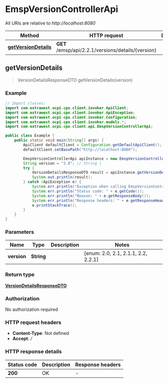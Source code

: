 # EmspVersionControllerApi

All URIs are relative to *http://localhost:8080*

| Method | HTTP request | Description |
|------------- | ------------- | -------------|
| [**getVersionDetails**](EmspVersionControllerApi.md#getVersionDetails) | **GET** /emsp/api/2.2.1/versions/details/{version} |  |



## getVersionDetails

> VersionDetailsResponseDTO getVersionDetails(version)



### Example

```java
// Import classes:
import com.extrawest.ocpi.cpo.client.invoker.ApiClient;
import com.extrawest.ocpi.cpo.client.invoker.ApiException;
import com.extrawest.ocpi.cpo.client.invoker.Configuration;
import com.extrawest.ocpi.cpo.client.invoker.models.*;
import com.extrawest.ocpi.cpo.client.api.EmspVersionControllerApi;

public class Example {
    public static void main(String[] args) {
        ApiClient defaultClient = Configuration.getDefaultApiClient();
        defaultClient.setBasePath("http://localhost:8080");

        EmspVersionControllerApi apiInstance = new EmspVersionControllerApi(defaultClient);
        String version = "2.0"; // String | 
        try {
            VersionDetailsResponseDTO result = apiInstance.getVersionDetails(version);
            System.out.println(result);
        } catch (ApiException e) {
            System.err.println("Exception when calling EmspVersionControllerApi#getVersionDetails");
            System.err.println("Status code: " + e.getCode());
            System.err.println("Reason: " + e.getResponseBody());
            System.err.println("Response headers: " + e.getResponseHeaders());
            e.printStackTrace();
        }
    }
}
```

### Parameters


| Name | Type | Description  | Notes |
|------------- | ------------- | ------------- | -------------|
| **version** | **String**|  | [enum: 2.0, 2.1, 2.1.1, 2.2, 2.2.1] |

### Return type

[**VersionDetailsResponseDTO**](VersionDetailsResponseDTO.md)

### Authorization

No authorization required

### HTTP request headers

- **Content-Type**: Not defined
- **Accept**: */*


### HTTP response details
| Status code | Description | Response headers |
|-------------|-------------|------------------|
| **200** | OK |  -  |

